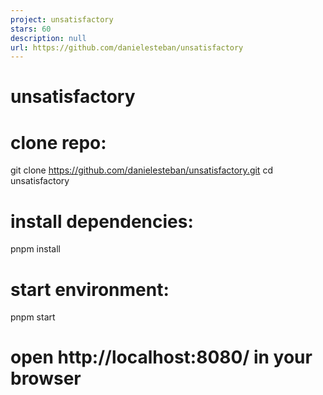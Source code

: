 ```yaml
---
project: unsatisfactory
stars: 60
description: null
url: https://github.com/danielesteban/unsatisfactory
---
```


unsatisfactory
==============

# clone repo:
git clone https://github.com/danielesteban/unsatisfactory.git
cd unsatisfactory
# install dependencies:
pnpm install
# start environment:
pnpm start
# open http://localhost:8080/ in your browser
